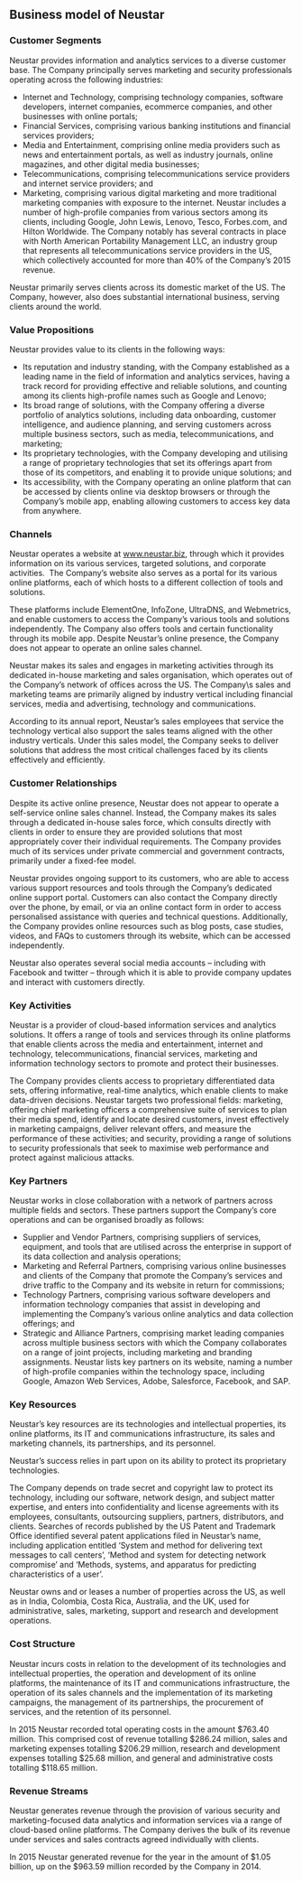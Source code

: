 Business model of Neustar
-------------------------

 ### Customer Segments

 Neustar provides information and analytics services to a diverse customer base. The Company principally serves marketing and security professionals operating across the following industries:

  * Internet and Technology, comprising technology companies, software developers, internet companies, ecommerce companies, and other businesses with online portals;
 * Financial Services, comprising various banking institutions and financial services providers;
 * Media and Entertainment, comprising online media providers such as news and entertainment portals, as well as industry journals, online magazines, and other digital media businesses;
 * Telecommunications, comprising telecommunications service providers and internet service providers; and
 * Marketing, comprising various digital marketing and more traditional marketing companies with exposure to the internet.
  Neustar includes a number of high-profile companies from various sectors among its clients, including Google, John Lewis, Lenovo, Tesco, Forbes.com, and Hilton Worldwide. The Company notably has several contracts in place with North American Portability Management LLC, an industry group that represents all telecommunications service providers in the US, which collectively accounted for more than 40% of the Company’s 2015 revenue.

 Neustar primarily serves clients across its domestic market of the US. The Company, however, also does substantial international business, serving clients around the world.

 ### Value Propositions

 Neustar provides value to its clients in the following ways:

  * Its reputation and industry standing, with the Company established as a leading name in the field of information and analytics services, having a track record for providing effective and reliable solutions, and counting among its clients high-profile names such as Google and Lenovo;
 * Its broad range of solutions, with the Company offering a diverse portfolio of analytics solutions, including data onboarding, customer intelligence, and audience planning, and serving customers across multiple business sectors, such as media, telecommunications, and marketing;
 * Its proprietary technologies, with the Company developing and utilising a range of proprietary technologies that set its offerings apart from those of its competitors, and enabling it to provide unique solutions; and
 * Its accessibility, with the Company operating an online platform that can be accessed by clients online via desktop browsers or through the Company’s mobile app, enabling allowing customers to access key data from anywhere.
  ### Channels

 Neustar operates a website at www.neustar.biz, through which it provides information on its various services, targeted solutions, and corporate activities.  The Company’s website also serves as a portal for its various online platforms, each of which hosts to a different collection of tools and solutions.

 These platforms include ElementOne, InfoZone, UltraDNS, and Webmetrics, and enable customers to access the Company’s various tools and solutions independently. The Company also offers tools and certain functionality through its mobile app. Despite Neustar’s online presence, the Company does not appear to operate an online sales channel.

 Neustar makes its sales and engages in marketing activities through its dedicated in-house marketing and sales organisation, which operates out of the Company’s network of offices across the US. The Company\s sales and marketing teams are primarily aligned by industry vertical including financial services, media and advertising, technology and communications.

 According to its annual report, Neustar’s sales employees that service the technology vertical also support the sales teams aligned with the other industry verticals. Under this sales model, the Company seeks to deliver solutions that address the most critical challenges faced by its clients effectively and efficiently.

 ### Customer Relationships

 Despite its active online presence, Neustar does not appear to operate a self-service online sales channel. Instead, the Company makes its sales through a dedicated in-house sales force, which consults directly with clients in order to ensure they are provided solutions that most appropriately cover their individual requirements. The Company provides much of its services under private commercial and government contracts, primarily under a fixed-fee model.

 Neustar provides ongoing support to its customers, who are able to access various support resources and tools through the Company’s dedicated online support portal. Customers can also contact the Company directly over the phone, by email, or via an online contact form in order to access personalised assistance with queries and technical questions. Additionally, the Company provides online resources such as blog posts, case studies, videos, and FAQs to customers through its website, which can be accessed independently.

 Neustar also operates several social media accounts – including with Facebook and twitter – through which it is able to provide company updates and interact with customers directly.

 ### Key Activities

 Neustar is a provider of cloud-based information services and analytics solutions. It offers a range of tools and services through its online platforms that enable clients across the media and entertainment, internet and technology, telecommunications, financial services, marketing and information technology sectors to promote and protect their businesses.

 The Company provides clients access to proprietary differentiated data sets, offering informative, real-time analytics, which enable clients to make data-driven decisions. Neustar targets two professional fields: marketing, offering chief marketing officers a comprehensive suite of services to plan their media spend, identify and locate desired customers, invest effectively in marketing campaigns, deliver relevant offers, and measure the performance of these activities; and security, providing a range of solutions to security professionals that seek to maximise web performance and protect against malicious attacks.

 ### Key Partners

 Neustar works in close collaboration with a network of partners across multiple fields and sectors. These partners support the Company’s core operations and can be organised broadly as follows:

  * Supplier and Vendor Partners, comprising suppliers of services, equipment, and tools that are utilised across the enterprise in support of its data collection and analysis operations;
 * Marketing and Referral Partners, comprising various online businesses and clients of the Company that promote the Company’s services and drive traffic to the Company and its website in return for commissions;
 * Technology Partners, comprising various software developers and information technology companies that assist in developing and implementing the Company’s various online analytics and data collection offerings; and
 * Strategic and Alliance Partners, comprising market leading companies across multiple business sectors with which the Company collaborates on a range of joint projects, including marketing and branding assignments.
  Neustar lists key partners on its website, naming a number of high-profile companies within the technology space, including Google, Amazon Web Services, Adobe, Salesforce, Facebook, and SAP.

 ### Key Resources

 Neustar’s key resources are its technologies and intellectual properties, its online platforms, its IT and communications infrastructure, its sales and marketing channels, its partnerships, and its personnel.

 Neustar’s success relies in part upon on its ability to protect its proprietary technologies.

 The Company depends on trade secret and copyright law to protect its technology, including our software, network design, and subject matter expertise, and enters into confidentiality and license agreements with its employees, consultants, outsourcing suppliers, partners, distributors, and clients. Searches of records published by the US Patent and Trademark Office identified several patent applications filed in Neustar’s name, including application entitled ‘System and method for delivering text messages to call centers’, ‘Method and system for detecting network compromise’ and ‘Methods, systems, and apparatus for predicting characteristics of a user’.

 Neustar owns and or leases a number of properties across the US, as well as in India, Colombia, Costa Rica, Australia, and the UK, used for administrative, sales, marketing, support and research and development operations.

 ### Cost Structure

 Neustar incurs costs in relation to the development of its technologies and intellectual properties, the operation and development of its online platforms, the maintenance of its IT and communications infrastructure, the operation of its sales channels and the implementation of its marketing campaigns, the management of its partnerships, the procurement of services, and the retention of its personnel.

 In 2015 Neustar recorded total operating costs in the amount $763.40 million. This comprised cost of revenue totalling $286.24 million, sales and marketing expenses totalling $206.29 million, research and development expenses totalling $25.68 million, and general and administrative costs totalling $118.65 million.

 ### Revenue Streams

 Neustar generates revenue through the provision of various security and marketing-focused data analytics and information services via a range of cloud-based online platforms. The Company derives the bulk of its revenue under services and sales contracts agreed individually with clients.

 In 2015 Neustar generated revenue for the year in the amount of $1.05 billion, up on the $963.59 million recorded by the Company in 2014.